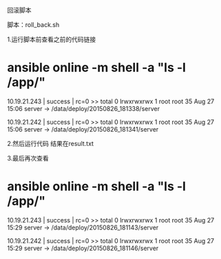回滚脚本

脚本：roll_back.sh

1.运行脚本前查看之前的代码链接
# ansible online -m shell -a "ls -l /app/"
10.19.21.243 | success | rc=0 >>
total 0
lrwxrwxrwx 1 root root 35 Aug 27 15:06 server -> /data/deploy/20150826_181338/server
 
10.19.21.242 | success | rc=0 >>
total 0
lrwxrwxrwx 1 root root 35 Aug 27 15:06 server -> /data/deploy/20150826_181341/server



2.然后运行代码
结果在result.txt


3.最后再次查看
# ansible online -m shell -a "ls -l /app/"
10.19.21.243 | success | rc=0 >>
total 0
lrwxrwxrwx 1 root root 35 Aug 27 15:29 server -> /data/deploy/20150826_181143/server
 
10.19.21.242 | success | rc=0 >>
total 0
lrwxrwxrwx 1 root root 35 Aug 27 15:29 server -> /data/deploy/20150826_181146/server
